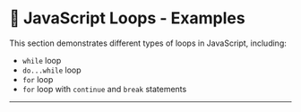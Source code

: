 # 🔄 JavaScript Loops - Examples

This section demonstrates different types of loops in JavaScript, including:

- `while` loop
- `do...while` loop
- `for` loop
- `for` loop with `continue` and `break` statements

---
